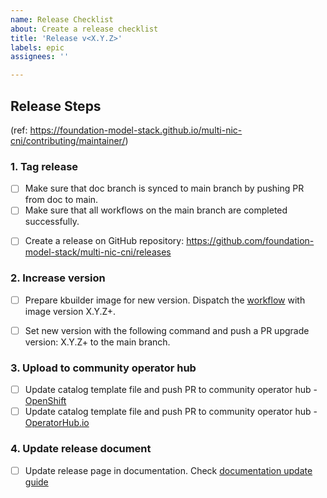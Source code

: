 ```yaml
---
name: Release Checklist
about: Create a release checklist
title: 'Release v<X.Y.Z>'
labels: epic
assignees: ''

---
```



## Release Steps
(ref: https://foundation-model-stack.github.io/multi-nic-cni/contributing/maintainer/)

### 1. Tag release
- [ ] Make sure that doc branch is synced to main branch by pushing PR from doc to main.
- [ ] Make sure that all workflows on the main branch are completed successfully.
<!-- Attach the release tag link. -->
- [ ] Create a release on GitHub repository: https://github.com/foundation-model-stack/multi-nic-cni/releases

### 2. Increase version
<!-- Replace X.Y.Z+ with next version. 
For example, the next version of release 0.0.1 is 0.0.2, replace X.Y.Z+ here with 0.0.2. -->
- [ ] Prepare kbuilder image for new version. Dispatch the [workflow](https://github.com/foundation-model-stack/multi-nic-cni/actions/workflows/build_push_kbuilder.yaml) with image version X.Y.Z+.
<!-- Attach the PR link. -->
- [ ] Set new version with the following command and push a PR upgrade version: X.Y.Z+ to the main branch.

### 3. Upload to community operator hub
<!-- Attach the PR links to each item. -->
- [ ] Update catalog template file and push PR to community operator hub - [OpenShift](https://github.com/redhat-openshift-ecosystem/community-operators-prod)
- [ ] Update catalog template file and push PR to community operator hub - [OperatorHub.io](https://github.com/k8s-operatorhub/community-operators)
### 4. Update release document
- [ ] Update release page in documentation. Check [documentation update guide](https://foundation-model-stack.github.io/multi-nic-cni/contributing/local_build_push/#documentation-update)
